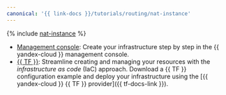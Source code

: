 ```yaml
---
canonical: '{{ link-docs }}/tutorials/routing/nat-instance'
---
```


{% include [nat-instance](../../../_tutorials/routing/nat-instance.md) %}

* [Management console](console.md): Create your infrastructure step by step in the {{ yandex-cloud }} management console.
* [{{ TF }}](terraform.md): Streamline creating and managing your resources with the _infrastructure as code_ (IaC) approach. Download a {{ TF }} configuration example and deploy your infrastructure using the [{{ yandex-cloud }} {{ TF }} provider]({{ tf-docs-link }}).